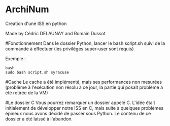 # ArchiNum
Creation d'une ISS en python

Made by Cédric DELAUNAY and Romain Dussot

#Fonctionnement
Dans le dossier Python, lancer le bash script.sh suivi de la commande à effectuer (les privilèges super-user sont requis)

Exemple :
```
bash
sudo bash script.sh syracuse
```

#Cache
Le cache a été implémenté, mais ses performances non mesurées (problème à l'exécution non résolu à ce jour, la partie qui posait problème a été retirée de la VM)

#Le dossier C
Vous pourrez remarquer un dossier appelé C. L'idée était initialement de développer notre ISS en C, mais suite à quelques problèmes épineux nous avons décidé de passer sous Python. Le contenu de ce dossier a été laissé à l'abandon.
